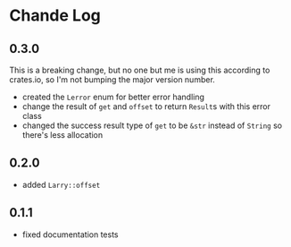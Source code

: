 # Chande Log

## 0.3.0
This is a breaking change, but no one but me is using this according to crates.io, so I'm not bumping the major version number.
* created the `Lerror` enum for better error handling
* change the result of `get` and `offset` to return `Result`s with this error class
* changed the success result type of `get` to be `&str` instead of `String` so there's less allocation
## 0.2.0
* added `Larry::offset`
## 0.1.1
* fixed documentation tests
